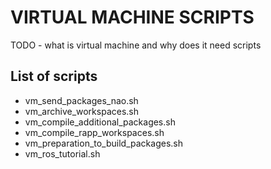 VIRTUAL MACHINE SCRIPTS
========================================================
TODO - what is virtual machine and why does it need scripts

List of scripts
------------
* vm_send_packages_nao.sh
* vm_archive_workspaces.sh
* vm_compile_additional_packages.sh
* vm_compile_rapp_workspaces.sh
* vm_preparation_to_build_packages.sh
* vm_ros_tutorial.sh
